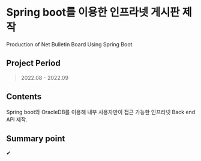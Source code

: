 # Spring boot를 이용한 인프라넷 게시판 제작
Production of Net Bulletin Board Using Spring Boot

## **Project Period**
> 2022.08 - 2022.09

## **Contents**
Spring boot와 OracleDB를 이용해 내부 사용자만이 접근 가능한 인프라넷 Back end API 제작.<br>

## **Summary point**
✔
